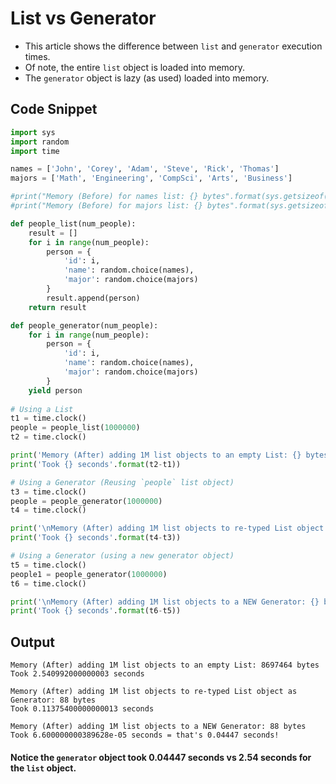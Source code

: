 # List vs Generator

* This article shows the difference between `list` and `generator` execution times.
* Of note, the entire `list` object is loaded into memory.
* The `generator` object is lazy (as used) loaded into memory.

## Code Snippet
```py
import sys
import random
import time

names = ['John', 'Corey', 'Adam', 'Steve', 'Rick', 'Thomas']
majors = ['Math', 'Engineering', 'CompSci', 'Arts', 'Business']

#print("Memory (Before) for names list: {} bytes".format(sys.getsizeof(names)))
#print("Memory (Before) for majors list: {} bytes".format(sys.getsizeof(majors)))

def people_list(num_people):
    result = []
    for i in range(num_people):
        person = {
            'id': i,
            'name': random.choice(names),
            'major': random.choice(majors)
        }
        result.append(person)
    return result

def people_generator(num_people):
    for i in range(num_people):
        person = {
            'id': i,
            'name': random.choice(names),
            'major': random.choice(majors)
        }
    yield person
    
# Using a List        
t1 = time.clock()
people = people_list(1000000)
t2 = time.clock()

print('Memory (After) adding 1M list objects to an empty List: {} bytes'.format(sys.getsizeof(people)))
print('Took {} seconds'.format(t2-t1))

# Using a Generator (Reusing `people` list object)
t3 = time.clock()
people = people_generator(1000000)
t4 = time.clock()

print('\nMemory (After) adding 1M list objects to re-typed List object as Generator: {} bytes'.format(sys.getsizeof(people)))
print('Took {} seconds'.format(t4-t3))

# Using a Generator (using a new generator object)
t5 = time.clock()
people1 = people_generator(1000000)
t6 = time.clock()

print('\nMemory (After) adding 1M list objects to a NEW Generator: {} bytes'.format(sys.getsizeof(people1)))
print('Took {} seconds'.format(t6-t5))
```

## Output
```
Memory (After) adding 1M list objects to an empty List: 8697464 bytes
Took 2.540992000000003 seconds

Memory (After) adding 1M list objects to re-typed List object as Generator: 88 bytes
Took 0.11375400000000013 seconds

Memory (After) adding 1M list objects to a NEW Generator: 88 bytes
Took 6.600000000389628e-05 seconds = that's 0.04447 seconds!
```

#### Notice the `generator` object took 0.04447 seconds vs 2.54 seconds for the `list` object.
